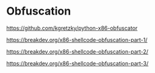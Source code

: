 # Obfuscation

https://github.com/kgretzky/python-x86-obfuscator

https://breakdev.org/x86-shellcode-obfuscation-part-1/

https://breakdev.org/x86-shellcode-obfuscation-part-2/

https://breakdev.org/x86-shellcode-obfuscation-part-3/